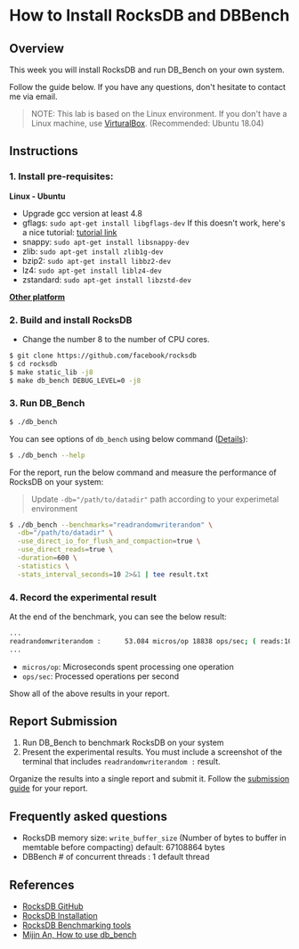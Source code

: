 # How to Install RocksDB and DBBench

## Overview

This week you will install RocksDB and run DB_Bench on your own system.

Follow the guide below. If you have any questions, don't hesitate to contact me via email. 

> NOTE: This lab is based on the Linux environment. If you don't have a Linux machine, use [VirturalBox](https://www.virtualbox.org/). (Recommended: Ubuntu 18.04)

## Instructions

### 1. Install pre-requisites:

**Linux - Ubuntu**
- Upgrade gcc version at least 4.8
- gflags: `sudo apt-get install libgflags-dev`
  If this doesn't work, here's a nice tutorial: [tutorial link](http://askubuntu.com/questions/312173/installing-gflags-12-04)
- snappy: `sudo apt-get install libsnappy-dev`
- zlib: `sudo apt-get install zlib1g-dev`
- bzip2: `sudo apt-get install libbz2-dev`
- lz4: `sudo apt-get install liblz4-dev`
- zstandard: `sudo apt-get install libzstd-dev`

**[Other platform](https://github.com/facebook/rocksdb/blob/master/INSTALL.md#supported-platforms)**

### 2. Build and install RocksDB
- Change the number 8 to the number of CPU cores.
```bash
$ git clone https://github.com/facebook/rocksdb
$ cd rocksdb
$ make static_lib -j8
$ make db_bench DEBUG_LEVEL=0 -j8
```

### 3. Run DB_Bench

```bash
$ ./db_bench
```

You can see options of `db_bench` using below command ([Details](https://github.com/facebook/rocksdb/wiki/Benchmarking-tools)):

```bash
$ ./db_bench --help
```

For the report, run the below command and measure the performance of RocksDB on your system:

> Update `-db="/path/to/datadir"` path according to your experimetal environment

```bash
$ ./db_bench --benchmarks="readrandomwriterandom" \
  -db="/path/to/datadir" \
  -use_direct_io_for_flush_and_compaction=true \
  -use_direct_reads=true \
  -duration=600 \
  -statistics \
  -stats_interval_seconds=10 2>&1 | tee result.txt
```

### 4. Record the experimental result

At the end of the benchmark, you can see the below result:

```bash
...
readrandomwriterandom :      53.084 micros/op 18838 ops/sec; ( reads:10172700 writes:1130299 total:1000000 found:4076910)
...
```

- `micros/op`: Microseconds spent processing one operation
- `ops/sec`: Processed operations per second

Show all of the above results in your report.

## Report Submission

1. Run DB_Bench to benchmark RocksDB on your system
2. Present the experimental results. You must include a screenshot of the terminal that includes ``readrandomwriterandom :`` result.

Organize the results into a single report and submit it. Follow the [submission guide](https://github.com/LeeBohyun/SWE3033-S2023/blob/main/report-submission-guide.md) for your report.

## Frequently asked questions
- RocksDB memory size: ``write_buffer_size`` (Number of bytes to buffer in memtable before compacting) default: 67108864 bytes
- DBBench # of concurrent threads : 1 default thread

## References
- [RocksDB GitHub](https://github.com/facebook/rocksdb) 
- [RocksDB Installation](https://github.com/facebook/rocksdb/blob/main/INSTALL.md)
- [RocksDB Benchmarking tools](https://github.com/facebook/rocksdb/wiki/Benchmarking-tools)
- [Mijin An, How to use db_bench](https://github.com/meeeejin/til/blob/master/rocksdb/how-to-use-db_bench.md)
